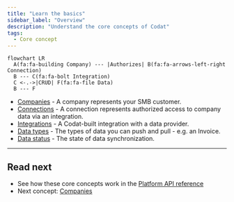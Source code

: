 ```yaml
---
title: "Learn the basics"
sidebar_label: "Overview"
description: "Understand the core concepts of Codat"
tags:
  - Core concept
---
```


```mermaid
flowchart LR
  A(fa:fa-building Company) --- |Authorizes| B(fa:fa-arrows-left-right Connection)
  B --- C(fa:fa-bolt Integration)
  C <-.->|CRUD| F(fa:fa-file Data)
  B --- F
```
  
- [Companies](/core-concepts/companies) - A company represents your SMB customer.
- [Connections](/core-concepts/connections) - A connection represents authorized access to company data via an integration.
- [Integrations](/core-concepts/integrations) - A Codat-built integration with a data provider.
- [Data types](/core-concepts/data-type-settings) - The types of data you can push and pull - e.g. an Invoice.
- [Data status](/core-concepts/status) - The state of data synchronization.

---

## Read next

- See how these core concepts work in the [Platform API reference](/codat-api)
- Next concept: [Companies](/core-concepts/companies)
